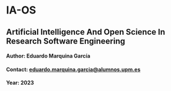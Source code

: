 # IA-OS
## Artificial Intelligence And Open Science In Research Software Engineering
#### Author: Eduardo Marquina García
#### Contact: eduardo.marquina.garcia@alumnos.upm.es
#### Year: 2023
